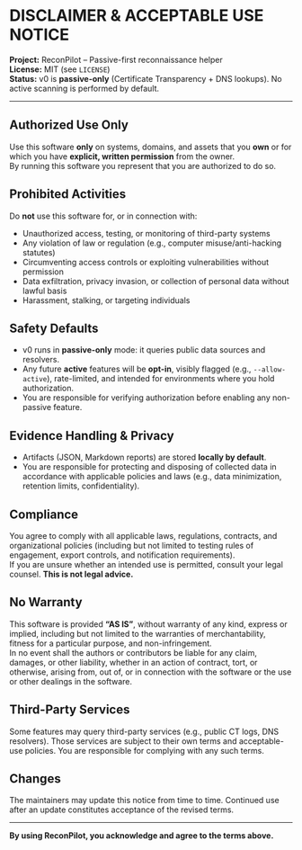 # DISCLAIMER & ACCEPTABLE USE NOTICE

**Project:** ReconPilot – Passive-first reconnaissance helper  
**License:** MIT (see `LICENSE`)  
**Status:** v0 is **passive-only** (Certificate Transparency + DNS lookups). No active scanning is performed by default.

---

## Authorized Use Only
Use this software **only** on systems, domains, and assets that you **own** or for which you have **explicit, written permission** from the owner.  
By running this software you represent that you are authorized to do so.

## Prohibited Activities
Do **not** use this software for, or in connection with:
- Unauthorized access, testing, or monitoring of third-party systems
- Any violation of law or regulation (e.g., computer misuse/anti-hacking statutes)
- Circumventing access controls or exploiting vulnerabilities without permission
- Data exfiltration, privacy invasion, or collection of personal data without lawful basis
- Harassment, stalking, or targeting individuals

## Safety Defaults
- v0 runs in **passive-only** mode: it queries public data sources and resolvers.
- Any future **active** features will be **opt-in**, visibly flagged (e.g., `--allow-active`), rate-limited, and intended for environments where you hold authorization.
- You are responsible for verifying authorization before enabling any non-passive feature.

## Evidence Handling & Privacy
- Artifacts (JSON, Markdown reports) are stored **locally by default**.  
- You are responsible for protecting and disposing of collected data in accordance with applicable policies and laws (e.g., data minimization, retention limits, confidentiality).

## Compliance
You agree to comply with all applicable laws, regulations, contracts, and organizational policies (including but not limited to testing rules of engagement, export controls, and notification requirements).  
If you are unsure whether an intended use is permitted, consult your legal counsel. **This is not legal advice.**

## No Warranty
This software is provided **“AS IS”**, without warranty of any kind, express or implied, including but not limited to the warranties of merchantability, fitness for a particular purpose, and non-infringement.  
In no event shall the authors or contributors be liable for any claim, damages, or other liability, whether in an action of contract, tort, or otherwise, arising from, out of, or in connection with the software or the use or other dealings in the software.

## Third-Party Services
Some features may query third-party services (e.g., public CT logs, DNS resolvers). Those services are subject to their own terms and acceptable-use policies. You are responsible for complying with any such terms.

## Changes
The maintainers may update this notice from time to time. Continued use after an update constitutes acceptance of the revised terms.

---

**By using ReconPilot, you acknowledge and agree to the terms above.**
